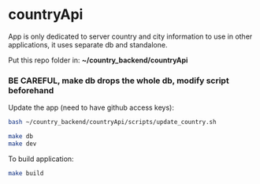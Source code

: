 # countryApi

App is only dedicated to server country and city information to use in other applications, it uses separate db and standalone.

Put this repo folder in:
**~/country_backend/countryApi**

### BE CAREFUL, __make db__ drops the whole db, modify script beforehand
Update the app (need to have github access keys):
```bash
bash ~/country_backend/countryApi/scripts/update_country.sh
```

```bash
make db
make dev
```

To build application:

```bash
make build
```


